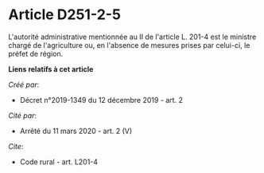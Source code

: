 # Article D251-2-5

L'autorité administrative mentionnée au II de l'article L. 201-4 est le ministre chargé de l'agriculture ou, en l'absence de
mesures prises par celui-ci, le préfet de région.

**Liens relatifs à cet article**

_Créé par_:

  - Décret n°2019-1349 du 12 décembre 2019 - art. 2

_Cité par_:

  - Arrêté du 11 mars 2020 - art. 2 (V)

_Cite_:

  - Code rural - art. L201-4
